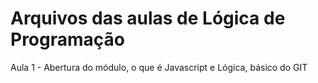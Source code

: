 # Arquivos das aulas de Lógica de Programação

Aula 1 - Abertura do módulo, o que é Javascript e Lógica, básico do GIT